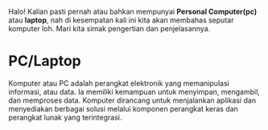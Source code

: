Halo! Kalian pasti pernah atau bahkan mempunyai __Personal Computer(pc)__ atau __laptop__, nah di kesempatan kali ini kita akan membahas seputar komputer loh. Mari kita simak pengertian dan penjelasannya.

# __PC/Laptop__

Komputer atau PC adalah perangkat elektronik yang memanipulasi informasi, atau data. Ia memiliki kemampuan untuk menyimpan, mengambil, dan memproses data. Komputer dirancang untuk menjalankan aplikasi dan menyediakan berbagai solusi melalui komponen perangkat keras dan perangkat lunak yang terintegrasi.
